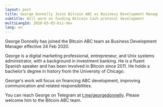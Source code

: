 ```yaml
---
layout: post
title: George Donnelly Joins Bitcoin ABC as Business Development Manager
subtitle: Will work on funding Bitcoin Cash protocol development
multiLangId: 2020-03-03-biz-dev
lang: en
---
```


George Donnelly has joined the Bitcoin ABC team as Business Development Manager effective 24 Feb 2020.

George is a digital marketing professional, entrepreneur, and Unix systems administrator, with a background in investment banking. He is a fluent Spanish speaker and has been involved in Bitcoin since 2011. He holds a bachelor’s degree in history from the University of Chicago.

George's work will focus on financing ABC development, improving communication and related responsibilities.

You can reach George on Telegram at [t.me/georgedonnelly](https://t.me/georgedonnelly). Please welcome him to the Bitcoin ABC team.
